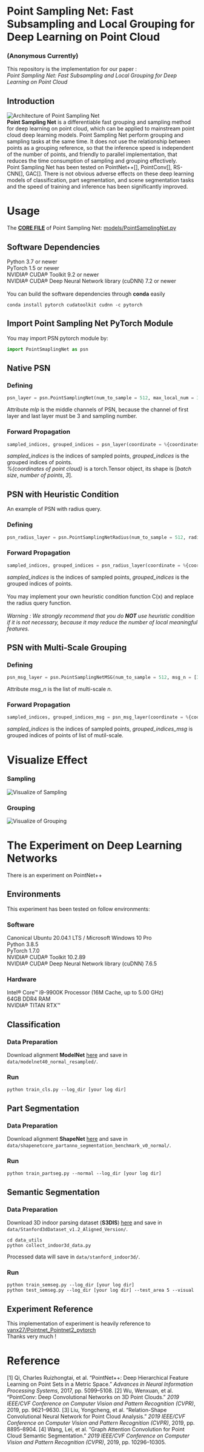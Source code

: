 # Point Sampling Net: Fast Subsampling and Local Grouping for Deep Learning on Point Cloud
### (Anonymous Currently)

This repository is the implementation for our paper :<br>
*Point Sampling Net: Fast Subsampling and Local Grouping for Deep Learning on Point Cloud*

## Introduction
![Architecture of Point Sampling Net](https://github.com/psn-anonymous/PointSamplingNet/blob/master/image/psn.png "Architecture of Point Sampling Net")<br>
**Point Sampling Net** is a differentiable fast grouping and sampling method for deep learning on point cloud, which can be applied to mainstream point cloud deep learning models. Point Sampling Net perform grouping and sampling tasks at the same time. It does not use the relationship between points as a grouping reference, so that the inference speed is independent of the number of points, and friendly to parallel implementation, that reduces the time consumption of sampling and grouping effectively.<br>
Point Sampling Net has been tested on PointNet++[], PointConv[], RS-CNN[], GAC[]. There is not obvious adverse effects on these deep learning models of classification, part segmentation, and scene segmentation tasks and the speed of training and inference has been significantly improved.



# Usage
The [**CORE FILE**](https://github.com/psn-anonymous/PointSamplingNet/blob/master/models/PointSamplingNet.py) of Point Sampling Net: [models/PointSamplingNet.py](https://github.com/psn-anonymous/PointSamplingNet/blob/master/models/PointSamplingNet.py)

## Software Dependencies
Python 3.7 or newer<br>
PyTorch 1.5 or newer<br>
NVIDIA® CUDA® Toolkit 9.2 or newer<br>
NVIDIA® CUDA® Deep Neural Network library (cuDNN) 7.2 or newer<br>
<br>
You can build the software dependencies through **conda**  easily
```shell
conda install pytorch cudatoolkit cudnn -c pytorch
```

## Import Point Sampling Net PyTorch Module
You may import PSN pytorch module by:
```python
import PointSmaplingNet as psn
```
## Native PSN
### Defining
```python
psn_layer = psn.PointSamplingNet(num_to_sample = 512, max_local_num = 32, mlp = [32, 256])
```
Attribute *mlp* is the middle channels of PSN, because the channel of first layer and last layer must be 3 and sampling number.
### Forward Propagation
```python
sampled_indices, grouped_indices = psn_layer(coordinate = %{coordinates of point cloud})
```
*sampled_indices* is the indices of sampled points, *grouped_indices* is the grouped indices of points.<br>
*%{coordinates of point cloud}* is a torch.Tensor object, its shape is [*batch size*, *number of points*, *3*].

## PSN with Heuristic Condition
An example of PSN with radius query.
### Defining
```python
psn_radius_layer = psn.PointSamplingNetRadius(num_to_sample = 512, radius = 0.2, max_local_num = 32, mlp = [32, 256])
```
### Forward Propagation
```python
sampled_indices, grouped_indices = psn_radius_layer(coordinate = %{coordinates of point cloud})
```
*sampled_indices* is the indices of sampled points, *grouped_indices* is the grouped indices of points.<br><br>
You may implement your own heuristic condition function C(x) and replace the radius query function.<br><br>
*Warning : We strongly recommend that you do **NOT** use heuristic condition if it is not necessary, because it may reduce the number of local meaningful features.*

## PSN with Multi-Scale Grouping
### Defining
```python
psn_msg_layer = psn.PointSamplingNetMSG(num_to_sample = 512, msg_n = [32, 64], mlp = [32, 256])
```
Attribute *msg_n* is the list of multi-scale *n*.
### Forward Propagation
```python
sampled_indices, grouped_indices_msg = psn_msg_layer(coordinate = %{coordinates of point cloud})
```
*sampled_indices* is the indices of sampled points, *grouped_indices_msg* is grouped indices of points of list of mutil-scale.


# Visualize Effect
### Sampling
![Visualize of Sampling](https://github.com/psn-anonymous/PointSamplingNet/blob/master/image/plane1.png "Visualize of Sampling")
### Grouping
![Visualize of Grouping](https://github.com/psn-anonymous/PointSamplingNet/blob/master/image/plane2.png "Visualize of Grouping")

# The Experiment on Deep Learning Networks
There is an experiment on PointNet++
## Environments
This experiment has been tested on follow environments:
### Software
Canonical Ubuntu 20.04.1 LTS / Microsoft Windows 10 Pro<br>
Python 3.8.5<br>
PyTorch 1.7.0<br>
NVIDIA® CUDA® Toolkit 10.2.89<br>
NVIDIA® CUDA® Deep Neural Network library (cuDNN) 7.6.5<br>

### Hardware
Intel® Core™ i9-9900K Processor (16M Cache, up to 5.00 GHz)<br>
64GB DDR4 RAM<br>
NVIDIA® TITAN RTX™

## Classification
### Data Preparation
Download alignment **ModelNet** [here](https://shapenet.cs.stanford.edu/media/modelnet40_normal_resampled.zip) and save in `data/modelnet40_normal_resampled/`.

### Run
```shell
python train_cls.py --log_dir [your log dir]
```

## Part Segmentation
### Data Preparation
Download alignment **ShapeNet** [here](https://shapenet.cs.stanford.edu/media/shapenetcore_partanno_segmentation_benchmark_v0_normal.zip)  and save in `data/shapenetcore_partanno_segmentation_benchmark_v0_normal/`.
### Run
```shell
python train_partseg.py --normal --log_dir [your log dir]
```

## Semantic Segmentation
### Data Preparation
Download 3D indoor parsing dataset (**S3DIS**) [here](http://buildingparser.stanford.edu/dataset.html)  and save in `data/Stanford3dDataset_v1.2_Aligned_Version/`.
```shell
cd data_utils
python collect_indoor3d_data.py
```
Processed data will save in `data/stanford_indoor3d/`.
### Run
```shell
python train_semseg.py --log_dir [your log dir]
python test_semseg.py --log_dir [your log dir] --test_area 5 --visual
```


## Experiment Reference
This implementation of experiment is heavily reference to [yanx27/Pointnet_Pointnet2_pytorch](https://github.com/yanx27/Pointnet_Pointnet2_pytorch)<br>
Thanks very much !

# Reference
[1] Qi, Charles Ruizhongtai, et al. “PointNet++: Deep Hierarchical Feature Learning on Point Sets in a Metric Space.” *Advances in Neural Information Processing Systems*, 2017, pp. 5099–5108.
[2] Wu, Wenxuan, et al. “PointConv: Deep Convolutional Networks on 3D Point Clouds.” *2019 IEEE/CVF Conference on Computer Vision and Pattern Recognition (CVPR)*, 2019, pp. 9621–9630.
[3] Liu, Yongcheng, et al. “Relation-Shape Convolutional Neural Network for Point Cloud Analysis.” *2019 IEEE/CVF Conference on Computer Vision and Pattern Recognition (CVPR)*, 2019, pp. 8895–8904.
[4] Wang, Lei, et al. “Graph Attention Convolution for Point Cloud Semantic Segmentation.” *2019 IEEE/CVF Conference on Computer Vision and Pattern Recognition (CVPR)*, 2019, pp. 10296–10305.